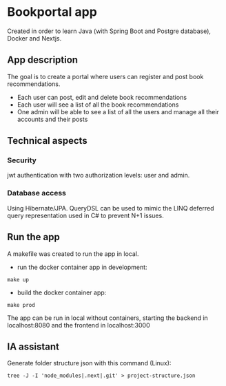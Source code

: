 # Bookportal app

Created in order to learn Java (with Spring Boot and Postgre database), Docker and Nextjs.

## App description

The goal is to create a portal where users can register and post book recommendations.

- Each user can post, edit and delete book recommendations
- Each user will see a list of all the book recommendations
- One admin will be able to see a list of all the users and manage all their accounts and their posts

## Technical aspects

### Security
jwt authentication with two authorization levels: user and admin.

### Database access
Using Hibernate/JPA. QueryDSL can be used to mimic the LINQ deferred query representation used in C# to prevent N+1 issues. 

## Run the app
A makefile was created to run the app in local. 
- run the docker container app in development: 
```
make up  
```
- build the docker container app: 
```
make prod  
```
The app can be run in local without containers, starting the backend in localhost:8080 and the frontend in localhost:3000

## IA assistant
Generate folder structure json with this command (Linux):
```
tree -J -I 'node_modules|.next|.git' > project-structure.json
```
